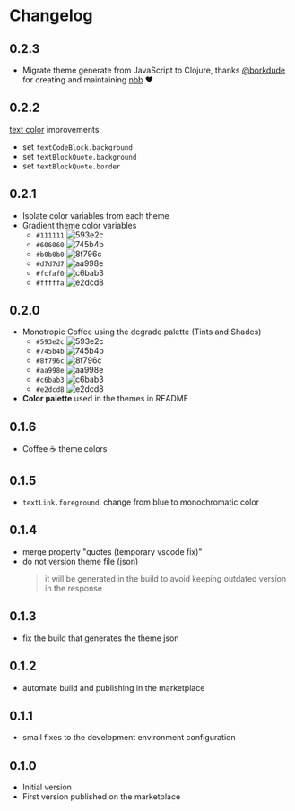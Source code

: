 # Changelog

## 0.2.3

- Migrate theme generate from JavaScript to Clojure, thanks [@borkdude](https://github.com/borkdude) for creating and maintaining [nbb](https://github.com/babashka/nbb) ❤️

## 0.2.2

[text color](https://code.visualstudio.com/api/references/theme-color#text-colors) improvements:

- set `textCodeBlock.background`
- set `textBlockQuote.background`
- set `textBlockQuote.border`

## 0.2.1

- Isolate color variables from each theme
- Gradient theme color variables
  - `#111111` ![593e2c](https://dummyimage.com/50/111111/111111)
  - `#606060` ![745b4b](https://dummyimage.com/50/606060/606060)
  - `#b0b0b0` ![8f796c](https://dummyimage.com/50/b0b0b0/b0b0b0)
  - `#d7d7d7` ![aa998e](https://dummyimage.com/50/d7d7d7/d7d7d7)
  - `#fcfaf0` ![c6bab3](https://dummyimage.com/50/c6bab3/c6bab3)
  - `#fffffa` ![e2dcd8](https://dummyimage.com/50/e2dcd8/e2dcd8)

## 0.2.0

- Monotropic Coffee using the degrade palette (Tints and Shades)
  - `#593e2c` ![593e2c](https://dummyimage.com/25/593e2c/593e2c)
  - `#745b4b` ![745b4b](https://dummyimage.com/25/745b4b/745b4b)
  - `#8f796c` ![8f796c](https://dummyimage.com/25/8f796c/8f796c)
  - `#aa998e` ![aa998e](https://dummyimage.com/25/aa998e/aa998e)
  - `#c6bab3` ![c6bab3](https://dummyimage.com/25/c6bab3/c6bab3)
  - `#e2dcd8` ![e2dcd8](https://dummyimage.com/25/e2dcd8/e2dcd8)
- **Color palette** used in the themes in README

## 0.1.6

- Coffee ☕️ theme colors

## 0.1.5

- `textLink.foreground`: change from blue to monochromatic color

## 0.1.4

- merge property "quotes (temporary vscode fix)"
- do not version theme file (json)
    > it will be generated in the build to avoid keeping outdated version in the response

## 0.1.3

- fix the build that generates the theme json

## 0.1.2

- automate build and publishing in the marketplace

## 0.1.1

- small fixes to the development environment configuration

## 0.1.0

- Initial version
- First version published on the marketplace
